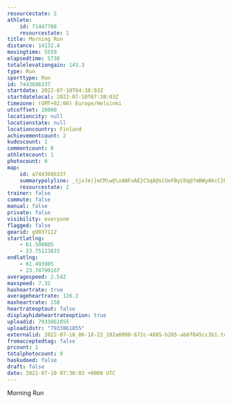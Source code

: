 ```yaml
---
resourcestate: 2
athlete:
    id: 71447788
    resourcestate: 1
title: Morning Run
distance: 14132.4
movingtime: 5559
elapsedtime: 5730
totalelevationgain: 143.3
type: Run
sporttype: Run
id: 7443686337
startdate: 2022-07-10T04:38:03Z
startdatelocal: 2022-07-10T07:38:03Z
timezone: (GMT+02:00) Europe/Helsinki
utcoffset: 10800
locationcity: null
locationstate: null
locationcountry: Finland
achievementcount: 2
kudoscount: 1
commentcount: 0
athletecount: 1
photocount: 0
map:
    id: a7443686337
    summarypolyline: _{jvJe|}oCM\w@\oANFoAE}CSqA@sCUeFByCOq@?mBWyAKcC}D@}ByD_@QkB~Ai@EeA|@y@xBc@tB[J_@a@O?WNm@bBiBHYiCg@eAKm@cBaB[mAs@gAa@}BTcBMkB@cJXuGp@iEI_@qBqBe@iDJgAhBaBTeAS}CMaKJuHLuBYsBF}EQ}@iAq@g@iCi@wAe@sBoCEq@d@{BYORGv@DvFMvIBbHq@`Go@l@y@IkA{AaAcE[gCBwCU_BuA{Dm@uB]_@y@UcBiCw@sCYyBUm@[aBDg@t@wB^a@Dg@IeBY[eAiCCk@PsACwAVcBLmEXoA`@sDRiCn@cDIcCs@uEu@sLi@yES_F@_DWgJ[mF]qCIkEPoA`BsDfBeCZkBLiBj@yBlAcC^uEdAyBHkBq@eF_@kAeAyAYeAAiAPwAUkBFq@M_BS]i@BmA|A}@VuAi@{@qBc@oBY_Es@oDFkAf@mATwAOsCT{ApBwEb@{Ab@gCp@wAbAmAj@wAO{Gk@}H?sDS}EF{CJcBV_C^kANBp@~C`BFvAfAp@e@nA}B`@]PDlB`FR~CRx@BfBt@lD~@fDEfFWfDNjFEfCHn@?lEh@dDNpBA~Bs@`CMjAYf@]hCqArDGn@aCpEkBxBUrA?hApBxHXh@vA~@HjCvA|Dn@dEr@`Bz@n@R^bBpDXpAjAtJJvDl@fFUhC?pAZt@HrARb@LtAV`AA~B^vDdAxE?xAdA~EJtDd@xCLpA@fDOv@?nBUlC?tBLx@@bBi@~EJhAElAPxAa@`DE|BWpCDzD]fDFf@Kb@CrDg@zDQlFBbB`@bCe@vKVlIQlKd@pJU|Ba@nBUhFI|J\fE^|@V`CZn@nBjBXn@Vx@b@lDVXl@CvAwCd@b@b@O~@qDj@cAt@m@bAE|@a@n@eAv@cCL{@KyC[}A@g@v@{A~@{C\iB`AyB@}@tAq@?SNDHh@f@|@|@r@f@AlB}@NaBDiCt@KzAr@bAm@vAUzBxAr@FdAqBP?Jm@|@gA~Ak@xEb@bA{@NzEElCJvAQhCXnBFvBVhAh@~@j@l@v@Zz@dA`AlGzAvAt@RhErCLXX|AbAAb@Xj@mCjAdA^Db@z@?~Ac@xA\zEBvEIpB_@zATfB?lHNrDw@xAkFdAeBLe@f@aAFKTOGo@n@{A\Y`@MA
    resourcestate: 2
trainer: false
commute: false
manual: false
private: false
visibility: everyone
flagged: false
gearid: g9037112
startlatlng:
    - 61.500805
    - 23.75123833
endlatlng:
    - 61.493985
    - 23.74790167
averagespeed: 2.542
maxspeed: 7.32
hasheartrate: true
averageheartrate: 126.2
maxheartrate: 158
heartrateoptout: false
displayhideheartrateoption: true
uploadid: 7933861855
uploadidstr: "7933861855"
externalid: 2022-07-10_06-18-22_102a6098-672c-4885-b265-ab6f845cc3b1.tcx
fromacceptedtag: false
prcount: 1
totalphotocount: 0
haskudoed: false
draft: false
date: 2022-07-10 07:38:03 +0000 UTC
---
```

Morning Run